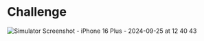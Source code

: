 # Challenge

![Simulator Screenshot - iPhone 16 Plus - 2024-09-25 at 12 40 43](https://github.com/user-attachments/assets/3c0452b0-b23d-49fe-b4c0-d3588faf5848)


